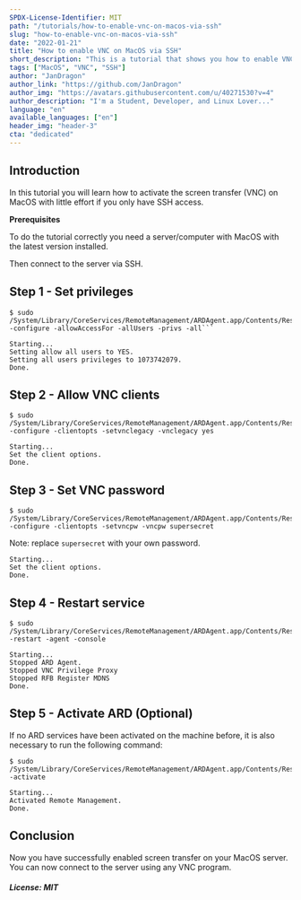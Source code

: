 ```yaml
---
SPDX-License-Identifier: MIT
path: "/tutorials/how-to-enable-vnc-on-macos-via-ssh"
slug: "how-to-enable-vnc-on-macos-via-ssh"
date: "2022-01-21"
title: "How to enable VNC on MacOS via SSH"
short_description: "This is a tutorial that shows you how to enable VNC on MacOS via SSH."
tags: ["MacOS", "VNC", "SSH"]
author: "JanDragon"
author_link: "https://github.com/JanDragon"
author_img: "https://avatars.githubusercontent.com/u/40271530?v=4"
author_description: "I'm a Student, Developer, and Linux Lover..."
language: "en"
available_languages: ["en"]
header_img: "header-3"
cta: "dedicated"
---
```


## Introduction

In this tutorial you will learn how to activate the screen transfer (VNC) on MacOS with little effort if you only have SSH access.

**Prerequisites**

To do the tutorial correctly you need a server/computer with MacOS with the latest version installed.

Then connect to the server via SSH.

## Step 1 - Set privileges

```code
$ sudo /System/Library/CoreServices/RemoteManagement/ARDAgent.app/Contents/Resources/kickstart -configure -allowAccessFor -allUsers -privs -all```

```

```
Starting...
Setting allow all users to YES.
Setting all users privileges to 1073742079.
Done.
```

## Step 2 - Allow VNC clients

```code
$ sudo /System/Library/CoreServices/RemoteManagement/ARDAgent.app/Contents/Resources/kickstart -configure -clientopts -setvnclegacy -vnclegacy yes 
```

```
Starting...
Set the client options.
Done.
```

## Step 3 - Set VNC password

```code
$ sudo /System/Library/CoreServices/RemoteManagement/ARDAgent.app/Contents/Resources/kickstart -configure -clientopts -setvncpw -vncpw supersecret
```

Note: replace `supersecret` with your own password.

```
Starting...
Set the client options.
Done.
```

## Step 4 - Restart service

```code
$ sudo /System/Library/CoreServices/RemoteManagement/ARDAgent.app/Contents/Resources/kickstart -restart -agent -console
```

```
Starting...
Stopped ARD Agent.
Stopped VNC Privilege Proxy
Stopped RFB Register MDNS
Done.
```

## Step 5 - Activate ARD (Optional)

If no ARD services have been activated on the machine before, it is also necessary to run the following command:

```code
$ sudo /System/Library/CoreServices/RemoteManagement/ARDAgent.app/Contents/Resources/kickstart -activate
```

```
Starting...
Activated Remote Management.
Done.
```

## Conclusion

Now you have successfully enabled screen transfer on your MacOS server. You can now connect to the server using any VNC program.

##### License: MIT

<!--

Contributor's Certificate of Origin

By making a contribution to this project, I certify that:

(a) The contribution was created in whole or in part by me and I have
    the right to submit it under the license indicated in the file; or

(b) The contribution is based upon previous work that, to the best of my
    knowledge, is covered under an appropriate license and I have the
    right under that license to submit that work with modifications,
    whether created in whole or in part by me, under the same license
    (unless I am permitted to submit under a different license), as
    indicated in the file; or

(c) The contribution was provided directly to me by some other person
    who certified (a), (b) or (c) and I have not modified it.

(d) I understand and agree that this project and the contribution are
    public and that a record of the contribution (including all personal
    information I submit with it, including my sign-off) is maintained
    indefinitely and may be redistributed consistent with this project
    or the license(s) involved.

Signed-off-by: Jan-Laurin Frey <janlaurinfrey@gmail.com>

-->
